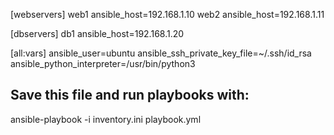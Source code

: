 [webservers]
web1 ansible_host=192.168.1.10
web2 ansible_host=192.168.1.11

[dbservers]
db1 ansible_host=192.168.1.20

[all:vars]
ansible_user=ubuntu
ansible_ssh_private_key_file=~/.ssh/id_rsa
ansible_python_interpreter=/usr/bin/python3

## Save this file and run playbooks with:

ansible-playbook -i inventory.ini playbook.yml